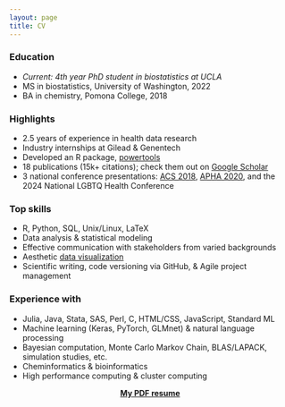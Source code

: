 ```yaml
---
layout: page
title: CV
---
```


### Education

- *Current: 4th year PhD student in biostatistics at UCLA*
- MS in biostatistics, University of Washington, 2022
- BA in chemistry, Pomona College, 2018

### Highlights

- 2.5 years of experience in health data research
- Industry internships at Gilead & Genentech
- Developed an R package, [powertools](https://cran.r-project.org/web/packages/powertools/index.html)
- 18 publications (15k+ citations); check them out on [Google Scholar](https://scholar.google.com/citations?user=JWr9T7AAAAAJ&hl)
- 3 national conference presentations: [ACS 2018](https://www.morressier.com/o/event/5fc63fa103137aa5257ba0c8/article/5fc640832d78d1fec4648e03), [APHA 2020](https://apha.confex.com/apha/2020/meetingapp.cgi/Paper/482250), and the 2024 National LGBTQ Health Conference

### Top skills

- R, Python, SQL, Unix/Linux, LaTeX
- Data analysis & statistical modeling
- Effective communication with stakeholders from varied backgrounds
- Aesthetic [data visualization](https://zichen-liu.github.io/viz/)
- Scientific writing, code versioning via GitHub, & Agile project management

### Experience with

- Julia, Java, Stata, SAS, Perl, C, HTML/CSS, JavaScript, Standard ML
- Machine learning (Keras, PyTorch, GLMnet) & natural language processing
- Bayesian computation, Monte Carlo Markov Chain, BLAS/LAPACK, simulation studies, etc.
- Cheminformatics & bioinformatics
- High performance computing & cluster computing

<a href="/assets/files/resume.pdf"><center><b>My PDF resume</b></center></a>